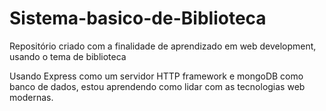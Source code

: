# Sistema-basico-de-Biblioteca
Repositório criado com a finalidade de aprendizado em web development, usando o tema de biblioteca


Usando Express como um servidor HTTP framework e mongoDB como banco de dados, estou aprendendo como lidar com as tecnologias web modernas. 

